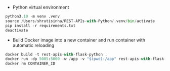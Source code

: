 
- Python virtual environment
```python
python3.10 -m venv .venv
source /Users/shrutisinha/REST-APIs-with-Python/.venv/bin/activate
pip install -r requirements.txt
deactivate
```

- Build Docker image into a new container and run container with automatic reloading
```python
docker build -t rest-apis-with-flask-python .
docker run -dp 5005:5000 -w /app -v "$(pwd):/app" rest-apis-with-flask-python
docker rm CONTAINER_ID
```